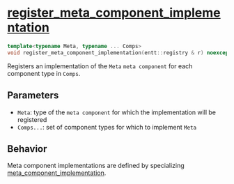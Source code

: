 # [register_meta_component_implementation](register_meta_component_implementation.hpp)

```cpp
template<typename Meta, typename ... Comps>
void register_meta_component_implementation(entt::registry & r) noexcept;
```

Registers an implementation of the `Meta` `meta component` for each component type in `Comps`.

## Parameters

* `Meta`: type of the `meta component` for which the implementation will be registered
* `Comps...`: set of component types for which to implement `Meta`

## Behavior

Meta component implementations are defined by specializing [meta_component_implementation](impl/meta_component_implementation.md).